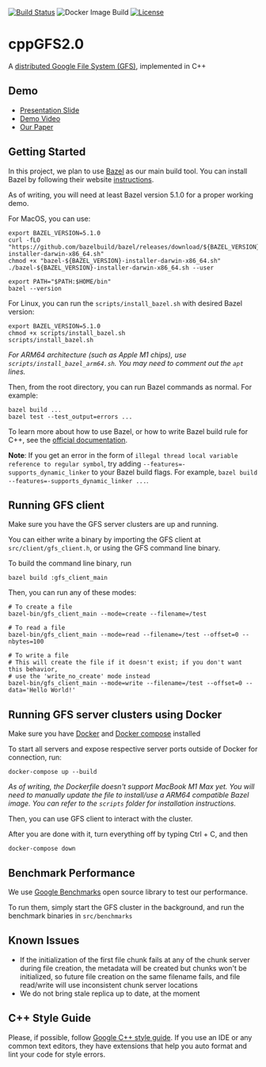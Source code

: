 [![Build Status](https://travis-ci.com/Gan-Tu/cppGFS2.0.svg?branch=master)](https://travis-ci.com/Gan-Tu/cppGFS2.0)
![Docker Image Build](https://github.com/Gan-Tu/cppGFS2.0/workflows/Docker%20Image%20CI/badge.svg)
[![License](https://img.shields.io/badge/License-Apache%202.0-blue.svg)](https://opensource.org/licenses/Apache-2.0)

# cppGFS2.0
A [distributed Google File System (GFS)](https://research.google/pubs/pub51), implemented in C++

## Demo

* [Presentation Slide](https://docs.google.com/presentation/d/1bQr_XluTRHOCHalKPw1VULvgMpBHS4MAqIj6UrpRQPM/edit?usp=sharing)
* [Demo Video](https://youtu.be/EX-ELL_43Og)
* [Our Paper](data/CS244B_Final_Paper.pdf)

## Getting Started

In this project, we plan to use [Bazel](http://bazel.build) as our main build tool. You can install Bazel by following their website [instructions](https://docs.bazel.build/versions/master/install.html).

As of writing, you will need at least Bazel version 5.1.0 for a proper working demo.

For MacOS, you can use:

```
export BAZEL_VERSION=5.1.0
curl -fLO "https://github.com/bazelbuild/bazel/releases/download/${BAZEL_VERSION}/bazel-${BAZEL_VERSION}-installer-darwin-x86_64.sh"
chmod +x "bazel-${BAZEL_VERSION}-installer-darwin-x86_64.sh"
./bazel-${BAZEL_VERSION}-installer-darwin-x86_64.sh --user

export PATH="$PATH:$HOME/bin"
bazel --version
```

For Linux, you can run the `scripts/install_bazel.sh` with desired Bazel version:

```
export BAZEL_VERSION=5.1.0
chmod +x scripts/install_bazel.sh
scripts/install_bazel.sh
```

_For ARM64 architecture (such as Apple M1 chips), use `scripts/install_bazel_arm64.sh`. You may need to comment out the `apt` lines._

Then, from the root directory, you can run Bazel commands as normal. For example:

```
bazel build ...
bazel test --test_output=errors ...
```

To learn more about how to use Bazel, or how to write Bazel build rule for C++, see the [official documentation](https://docs.bazel.build/versions/master/bazel-overview.html).

**Note**: If you get an error in the form of `illegal thread local variable reference to regular symbol`, try adding `--features=-supports_dynamic_linker` to your Bazel build flags. For example, `bazel build --features=-supports_dynamic_linker ...`.

## Running GFS client

Make sure you have the GFS server clusters are up and running.

You can either write a binary by importing the GFS client at `src/client/gfs_client.h`, or using the GFS command line binary.

To build the command line binary, run

```
bazel build :gfs_client_main
```

Then, you can run any of these modes:

```
# To create a file
bazel-bin/gfs_client_main --mode=create --filename=/test

# To read a file
bazel-bin/gfs_client_main --mode=read --filename=/test --offset=0 --nbytes=100

# To write a file
# This will create the file if it doesn't exist; if you don't want this behavior,
# use the 'write_no_create' mode instead
bazel-bin/gfs_client_main --mode=write --filename=/test --offset=0 --data='Hello World!'
```

## Running GFS server clusters using Docker

Make sure you have [Docker](https://docs.docker.com/engine/install/) and [Docker compose](https://docs.docker.com/compose/install/) installed

To start all servers and expose respective server ports outside of Docker for connection, run:

```
docker-compose up --build
```

_As of writing, the Dockerfile doesn't support MacBook M1 Max yet. You will need to manually update the file to install/use a ARM64 compatible Bazel image. You can refer to the `scripts` folder for installation instructions._

Then, you can use GFS client to interact with the cluster.

After you are done with it, turn everything off by typing Ctrl + C, and then

```
docker-compose down
```

## Benchmark Performance

We use [Google Benchmarks](https://github.com/google/benchmark) open source library to test our performance.

To run them, simply start the GFS cluster in the background, and run the benchmark binaries in `src/benchmarks`

## Known Issues

- If the initialization of the first file chunk fails at any of the chunk server during file creation, the metadata will be created but chunks won't be initialized, so future file creation on the same filename fails, and file read/write will use inconsistent chunk server locations
- We do not bring stale replica up to date, at the moment


## C++ Style Guide

Please, if possible, follow [Google C++ style guide](https://google.github.io/styleguide/cppguide.html). If you use an IDE or any common text editors, they have extensions that help you auto format and lint your code for style errors.


